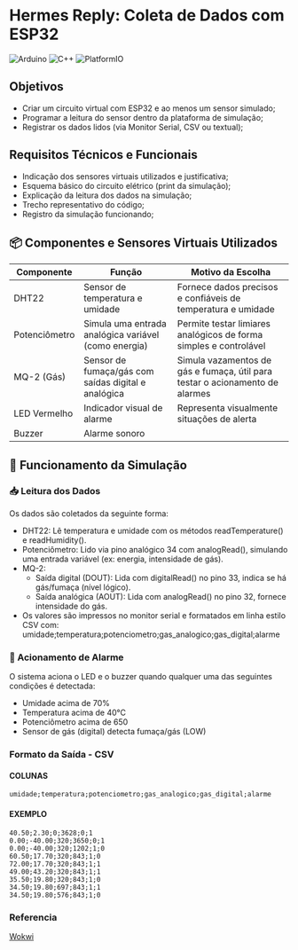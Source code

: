 # Hermes Reply: Coleta de Dados com ESP32
![Arduino](https://img.shields.io/badge/arduino-3670A0?style=for-the-badge&logo=arduino&logoColor=ffdd54)
![C++](https://img.shields.io/badge/c++-3670A0?style=for-the-badge&logo=c%2B%2B&logoColor=ffdd54)
![PlatformIO](https://img.shields.io/badge/platformio-3670A0?style=for-the-badge&logo=platformio&logoColor=ffdd54)


## Objetivos
- Criar um circuito virtual com ESP32 e ao menos um sensor simulado;
- Programar a leitura do sensor dentro da plataforma de simulação;
- Registrar os dados lidos (via Monitor Serial, CSV ou textual);

## Requisitos Técnicos e Funcionais

- Indicação dos sensores virtuais utilizados e justificativa;
- Esquema básico do circuito elétrico (print da simulação);
- Explicação da leitura dos dados na simulação;
- Trecho representativo do código;
- Registro da simulação funcionando;


## 📦 Componentes e Sensores Virtuais Utilizados
| Componente            | Função                                                                 | Motivo da Escolha                                                                 |
|-----------------------|------------------------------------------------------------------------|------------------------------------------------------------------------------------|
| DHT22                 | Sensor de temperatura e umidade                                        | Fornece dados precisos e confiáveis de temperatura e umidade                      |
| Potenciômetro         | Simula uma entrada analógica variável (como energia)        | Permite testar limiares analógicos de forma simples e controlável                 |
| MQ-2 (Gás)            | Sensor de fumaça/gás com saídas digital e analógica                    | Simula vazamentos de gás e fumaça, útil para testar o acionamento de alarmes      |
| LED Vermelho          | Indicador visual de alarme                                              | Representa visualmente situações de alerta                                        |
| Buzzer                | Alarme sonoro     


## 🔄 Funcionamento da Simulação

### 📥 Leitura dos Dados

Os dados são coletados da seguinte forma:

- DHT22: Lê temperatura e umidade com os métodos readTemperature() e readHumidity().
- Potenciômetro: Lido via pino analógico 34 com analogRead(), simulando uma entrada variável (ex: energia, intensidade de gás).
- MQ-2:
  - Saída digital (DOUT): Lida com digitalRead() no pino 33, indica se há gás/fumaça (nível lógico).
  - Saída analógica (AOUT): Lida com analogRead() no pino 32, fornece intensidade do gás.
- Os valores são impressos no monitor serial e formatados em linha estilo CSV com:
  umidade;temperatura;potenciometro;gas_analogico;gas_digital;alarme


### 🚨 Acionamento de Alarme

O sistema aciona o LED e o buzzer quando qualquer uma das seguintes condições é detectada:

- Umidade acima de 70%
- Temperatura acima de 40°C
- Potenciômetro acima de 650
- Sensor de gás (digital) detecta fumaça/gás (LOW)

### Formato da Saída - CSV
#### COLUNAS
~~~~
umidade;temperatura;potenciometro;gas_analogico;gas_digital;alarme
~~~~
#### EXEMPLO
~~~~
40.50;2.30;0;3628;0;1
0.00;-40.00;320;3650;0;1
0.00;-40.00;320;1202;1;0
60.50;17.70;320;843;1;0
72.00;17.70;320;843;1;1
49.00;43.20;320;843;1;1
35.50;19.80;320;843;1;0
34.50;19.80;697;843;1;1
34.50;19.80;576;843;1;0
~~~~

### Referencia
[Wokwi](https://wokwi.com/projects/433368210236612609)